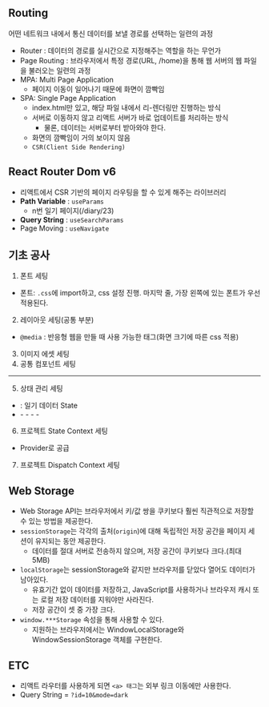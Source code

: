 ## Routing

어떤 네트워크 내에서 통신 데이터를 보낼 경로를 선택하는 일련의 과정

- Router : 데이터의 경로를 실시간으로 지정해주는 역할을 하는 무언가
- Page Routing : 브라우저에서 특정 경로(URL, /home)을 통해 웹 서버의 웹 파일을 불러오는 일련의 과정
- MPA: Multi Page Application
  - 페이지 이동이 일어나기 때문에 화면이 깜빡임
- SPA: Single Page Application
  - index.html만 있고, 해당 파일 내에서 리-렌더링만 진행하는 방식
  - 서버로 이동하지 않고 리액트 서버가 바로 업데이트를 처리하는 방식
    - 물론, 데이터는 서버로부터 받아와야 한다.
  - 화면의 깜빡임이 거의 보이지 않음
  - `CSR(Client Side Rendering)`

## React Router Dom v6

- 리액트에서 CSR 기반의 페이지 라우팅을 할 수 있게 해주는 라이브러리
- **Path Variable** : `useParams`
  - n번 일기 페이지(/diary/23)
- **Query String** : `useSearchParams`
- Page Moving : `useNavigate`

## 기초 공사

1. 폰트 세팅

- 폰트: `.css`에 import하고, css 설정 진행. 마지막 줄, 가장 왼쪽에 있는 폰트가 우선 적용된다.

2. 레이아웃 세팅(공통 부분)

- `@media` : 반응형 웹을 만들 때 사용 가능한 태그(화면 크기에 따른 css 적용)

3. 이미지 에셋 세팅
4. 공통 컴포넌트 세팅

---

5. 상태 관리 세팅

- <App /> : 일기 데이터 State
- <ReactRouter />
  - <Home />
  - <New />
  - <Edit />
  - <Dairy />

6. 프로젝트 State Context 세팅

- Provider로 공급

7. 프로젝트 Dispatch Context 세팅

## Web Storage

- Web Storage API는 브라우저에서 키/값 쌍을 쿠키보다 훨씬 직관적으로 저장할 수 있는 방법을 제공한다.
- `sessionStorage`는 각각의 출처(`origin`)에 대해 독립적인 저장 공간을 페이지 세션이 유지되는 동안 제공한다.
  - 데이터를 절대 서버로 전송하지 않으며, 저장 공간이 쿠키보다 크다.(최대 5MB)
- `localStorage`는 sessionStorage와 같지만 브라우저를 닫았다 열어도 데이터가 남아있다.
  - 유효기간 없이 데이터를 저장하고, JavaScript를 사용하거나 브라우저 캐시 또는 로컬 저장 데이터를 지워야만 사라진다.
  - 저장 공간이 셋 중 가장 크다.
- `window.***Storage` 속성을 통해 사용할 수 있다.
  - 지원하는 브라우저에서는 WindowLocalStorage와 WindowSessionStorage 객체를 구현한다.

## ETC

- 리액트 라우터를 사용하게 되면 `<a> 태그`는 외부 링크 이동에만 사용한다.
- Query String = `?id=10&mode=dark`
